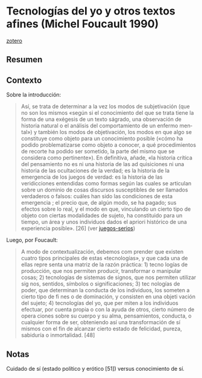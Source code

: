 # Tecnologías del yo y otros textos afines (Michel Foucault 1990)

[zotero](zotero://select/items/@foucault1990)

## Resumen

## Contexto

Sobre la introducción:

 >
 > Así, se trata de determinar a la vez los modos de subjetivación (que no son los mismos «según si el conocimiento del que se trata tiene la forma de una exégesis de un texto ságrado, una observación de historia natural o el aná­lisis del comportamiento de un enfermo men­tal») y también los modos de objetivación, los modos en que algo se constituye como objeto para un conocimiento posible («cómo ha podido problematizarse como objeto a conocer, a qué pro­cedimientos de recorte ha podido ser sometido, la parte del mismo que se considera como perti­nente»). En definitiva, añade, «la historia crítica del pensamiento no es ni una historia de las ad­ quisiciones ni una historia de las ocultaciones de la verdad; es la historia de la emergencia de los juegos de verdad: es la historia de las veridicciones entendidas como formas según las cuales se articulan sobre un dominio de cosas discursos susceptibles de ser llamados verdaderos o falsos: cuáles han sido las condiciones de esta emergen­cia ; el precio que, de algún modo, se ha pagado; sus efectos sobre lo real, y el modo en que, vinculando un cierto tipo de objeto con ciertas moda­lidades de sujeto, ha constituido para un tiempo, un área y unos individuos dados el apriori histó­rico de una experiencia posible». [26] (ver [juegos-serios](juegos-serios.md))

Luego, por Foucault:

 >
 > A modo de contextualización, debemos com­ prender que existen cuatro tipos principales de  estas «tecnologías», y que cada una de ellas repre­ senta una matriz de la razón práctica: 1) tecno­ logías de producción, que nos permiten producir,  transformar o manipular cosas; 2) tecnologías de  sistemas de signos, que nos permiten utilizar sig­ nos, sentidos, símbolos o significaciones; 3) tec­ nologías de poder, que determinan la conducta  de los individuos, los someten a cierto tipo de fi­ nes o de dominación, y consisten en una objeti­ vación del sujeto; 4) tecnologías del yo, que per­ miten a los individuos efectuar, por cuenta propia  o con la ayuda de otros, cierto número de opera­ ciones sobre su cuerpo y su alma, pensamientos,  conducta, o cualquier forma de ser, obteniendo  así una transformación de sí mismos con el fin  de alcanzar cierto estado de felicidad, pureza,  sabiduría o inmortalidad. [48]

## Notas

<!--El libro se estructura en-->

<!--Estructura conceptual:-->

Cuidado de sí (estado político y erótico [51]) versus conocimiento de sí.

<!--Argumentos generales:-->

